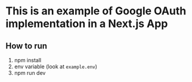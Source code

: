 # This is an example of Google OAuth implementation in a Next.js App

## How to run
1. npm install
2. env variable (look at `example.env`)
3. npm run dev